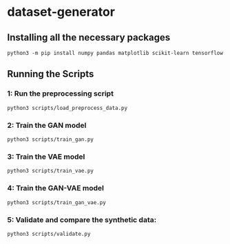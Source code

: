 # dataset-generator

## Installing all the necessary packages

```
python3 -m pip install numpy pandas matplotlib scikit-learn tensorflow
```

## Running the Scripts

### 1: Run the preprocessing script

```
python3 scripts/load_preprocess_data.py
```

### 2: Train the GAN model

```
python3 scripts/train_gan.py
```

### 3: Train the VAE model

```
python3 scripts/train_vae.py
```

### 4: Train the GAN-VAE model

```
python3 scripts/train_gan_vae.py
```

### 5: Validate and compare the synthetic data:

```
python3 scripts/validate.py
```
